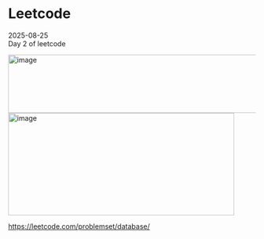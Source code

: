 # Leetcode

2025-08-25 </br> Day 2 of leetcode

<img width="600" height="119" alt="image" src="https://github.com/user-attachments/assets/cbe6e988-de17-41dc-bd00-f5c4a8fab87d" />

<img width="460" height="209" alt="image" src="https://github.com/user-attachments/assets/375d4f8a-40a9-416a-a49d-7df7386f3f11" />


https://leetcode.com/problemset/database/
